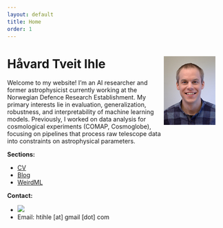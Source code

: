 ```yaml
---
layout: default
title: Home
order: 1
---
```


<img src="images/havardihle_lr.jpg" alt="Håvard Tveit Ihle" style="float: right; width: 120px; margin: 25px 20px 150px 5px;">

# Håvard Tveit Ihle 



Welcome to my website! I’m an AI researcher and former astrophysicist currently working at the Norwegian Defence Research Establishment. My primary interests lie in evaluation, generalization, robustness, and interpretability of machine learning models. Previously, I worked on data analysis for cosmological experiments (COMAP, Cosmoglobe), focusing on pipelines that process raw telescope data into constraints on astrophysical parameters.




**Sections:**
- [CV](cv.html)
- [Blog](blog.html)
- [WeirdML](weirdml.html)

**Contact:**
- [<img src="https://cdn.jsdelivr.net/npm/simple-icons@v9/icons/x.svg" width="11px" />](https://x.com/htihle) 
- Email: htihle [at] gmail [dot] com